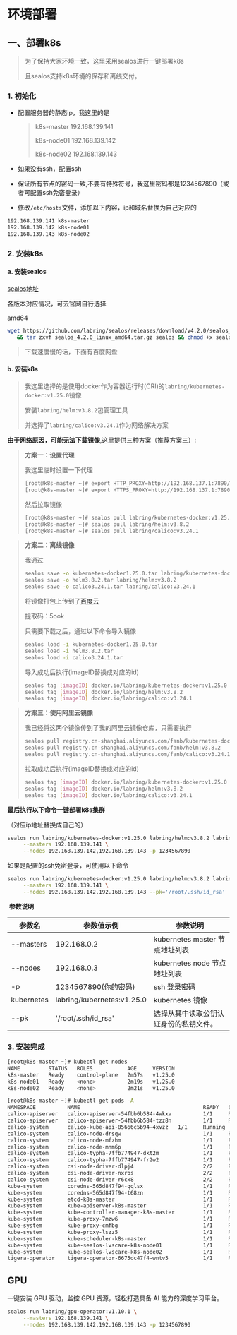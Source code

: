 # 环境部署


## 一、部署k8s
> 为了保持大家环境一致，这里采用sealos进行一键部署k8s
>
> 且sealos支持k8s环境的保存和离线交付。

### 1. 初始化

- 配置服务器的静态ip，我这里的是

  > k8s-master	192.168.139.141
  >
  > k8s-node01	192.168.139.142
  >
  > k8s-node02	192.168.139.143

- 如果没有ssh，配置ssh
- 保证所有节点的密码一致,不要有特殊符号，我这里密码都是1234567890（或者可配置ssh免密登录）

- 修改`/etc/hosts`文件，添加以下内容，ip和域名替换为自己对应的

```bash
192.168.139.141 k8s-master
192.168.139.142 k8s-node01
192.168.139.143 k8s-node02
```



### 2. 安装k8s



#### a. 安装sealos

[sealos地址](https://github.com/labring/sealos)

各版本对应情况，可去官网自行选择

amd64

```bash
wget https://github.com/labring/sealos/releases/download/v4.2.0/sealos_4.2.0_linux_amd64.tar.gz \
   && tar zxvf sealos_4.2.0_linux_amd64.tar.gz sealos && chmod +x sealos && mv sealos /usr/bin
```
> 下载速度慢的话，下面有百度网盘


#### b. 安装k8s

> 我这里选择的是使用docker作为容器运行时(CRI)的`labring/kubernetes-docker:v1.25.0`镜像
>
> 安装`labring/helm:v3.8.2`包管理工具
>
> 并选择了`labring/calico:v3.24.1`作为网络解决方案
>

**由于网络原因，可能无法下载镜像**,这里提供三种方案（推荐方案三）:

> **方案一：设置代理**
>
> 我这里临时设置一下代理
>
> ```bash
> [root@k8s-master ~]# export HTTP_PROXY=http://192.168.137.1:7890/   
> [root@k8s-master ~]# export HTTPS_PROXY=http://192.168.137.1:7890/
> ```
>
> 然后拉取镜像
>
> ```bash
> [root@k8s-master ~]# sealos pull labring/kubernetes-docker:v1.25.0
> [root@k8s-master ~]# sealos pull labring/helm:v3.8.2
> [root@k8s-master ~]# sealos pull labring/calico:v3.24.1
> ```

> **方案二：离线镜像**
>
> 我通过
>
> ```bash
> sealos save -o kubernetes-docker1.25.0.tar labring/kubernetes-docker:v1.25.0
> sealos save -o helm3.8.2.tar labring/helm:v3.8.2
> sealos save -o calico3.24.1.tar labring/calico:v3.24.1
> ```
>
> 将镜像打包上传到了[百度云](https://pan.baidu.com/s/1cPH8FzNipY7dni7pPcqU1w )
>
> 提取码：5ook 
>
> 只需要下载之后，通过以下命令导入镜像
>
> ```bash
> sealos load -i kubernetes-docker1.25.0.tar
> sealos load -i helm3.8.2.tar
> sealos load -i calico3.24.1.tar
> ```
> 导入成功后执行(imageID替换成对应的id)
>
> ```bash
> sealos tag [imageID] docker.io/labring/kubernetes-docker:v1.25.0
> sealos tag [imageID] docker.io/labring/helm:v3.8.2
> sealos tag [imageID] docker.io/labring/calico:v3.24.1
> ```

> **方案三：使用阿里云镜像**
>
> 我已经将这两个镜像传到了我的阿里云镜像仓库，只需要执行
>
> ```bash
> sealos pull registry.cn-shanghai.aliyuncs.com/fanb/kubernetes-docker:v1.25.0
> sealos pull registry.cn-shanghai.aliyuncs.com/fanb/helm:v3.8.2
> sealos pull registry.cn-shanghai.aliyuncs.com/fanb/calico:v3.24.1
> ```
>
> 拉取成功后执行(imageID替换成对应的id)
>
> ```bash
> sealos tag [imageID] docker.io/labring/kubernetes-docker:v1.25.0
> sealos tag [imageID] docker.io/labring/helm:v3.8.2
> sealos tag [imageID] docker.io/labring/calico:v3.24.1
> ```

**最后执行以下命令一键部署k8s集群**

（对应ip地址替换成自己的）

```bash
sealos run labring/kubernetes-docker:v1.25.0 labring/helm:v3.8.2 labring/calico:v3.24.1 \
     --masters 192.168.139.141 \
     --nodes 192.168.139.142,192.168.139.143 -p 1234567890
```
如果是配置的ssh免密登录，可使用以下命令
```bash
sealos run labring/kubernetes-docker:v1.25.0 labring/helm:v3.8.2 labring/calico:v3.24.1 \
     --masters 192.168.139.141 \
     --nodes 192.168.139.142,192.168.139.143 --pk='/root/.ssh/id_rsa'
```

​	**参数说明**

| 参数名        | 参数值示例                      | 参数说明                     |
|------------|----------------------------|--------------------------|
| --masters  | 192.168.0.2                | kubernetes master 节点地址列表 |
| --nodes    | 192.168.0.3                | kubernetes node 节点地址列表   |
| -p         | 1234567890(你的密码)           | ssh 登录密码                 |
| kubernetes | labring/kubernetes:v1.25.0 | kubernetes 镜像            |
| --pk       | '/root/.ssh/id_rsa'        | 选择从其中读取公钥认证身份的私钥文件。      |

### 3. 安装完成

```bash
[root@k8s-master ~]# kubectl get nodes
NAME         STATUS   ROLES           AGE     VERSION
k8s-master   Ready    control-plane   2m57s   v1.25.0
k8s-node01   Ready    <none>          2m19s   v1.25.0
k8s-node02   Ready    <none>          2m21s   v1.25.0

[root@k8s-master ~]# kubectl get pods -A
NAMESPACE          NAME                                       READY   STATUS    RESTARTS   AGE
calico-apiserver   calico-apiserver-54fbb6b584-4wkxv          1/1     Running   0          24s
calico-apiserver   calico-apiserver-54fbb6b584-tzz8n          1/1     Running   0          24s
calico-system      calico-kube-api-85666c5b94-4xvzz   1/1     Running   0          78s
calico-system      calico-node-drsqw                          1/1     Running   0          78s
calico-system      calico-node-mfzhm                          1/1     Running   0          78s
calico-system      calico-node-mnm6p                          1/1     Running   0          78s
calico-system      calico-typha-7ffb774947-dkt2m              1/1     Running   0          78s
calico-system      calico-typha-7ffb774947-fr2w2              1/1     Running   0          70s
calico-system      csi-node-driver-dlpj4                      2/2     Running   0          39s
calico-system      csi-node-driver-nxrbs                      2/2     Running   0          39s
calico-system      csi-node-driver-r6cx8                      2/2     Running   0          47s
kube-system        coredns-565d847f94-qqlsx                   1/1     Running   0          118s
kube-system        coredns-565d847f94-t68zn                   1/1     Running   0          118s
kube-system        etcd-k8s-master                            1/1     Running   0          2m11s
kube-system        kube-apiserver-k8s-master                  1/1     Running   0          2m11s
kube-system        kube-controller-manager-k8s-master         1/1     Running   0          2m11s
kube-system        kube-proxy-7mzw6                           1/1     Running   0          118s
kube-system        kube-proxy-cmfbg                           1/1     Running   0          98s
kube-system        kube-proxy-lszz5                           1/1     Running   0          100s
kube-system        kube-scheduler-k8s-master                  1/1     Running   0          2m11s
kube-system        kube-sealos-lvscare-k8s-node01             1/1     Running   0          91s
kube-system        kube-sealos-lvscare-k8s-node02             1/1     Running   0          93s
tigera-operator    tigera-operator-6675dc47f4-wntv5           1/1     Running   0          91s
```

## GPU
一键安装 GPU 驱动，监控 GPU 资源，轻松打造具备 AI 能力的深度学习平台。

```bash
sealos run labring/gpu-operator:v1.10.1 \
     --masters 192.168.139.141 \
     --nodes 192.168.139.142,192.168.139.143 -p 1234567890
```